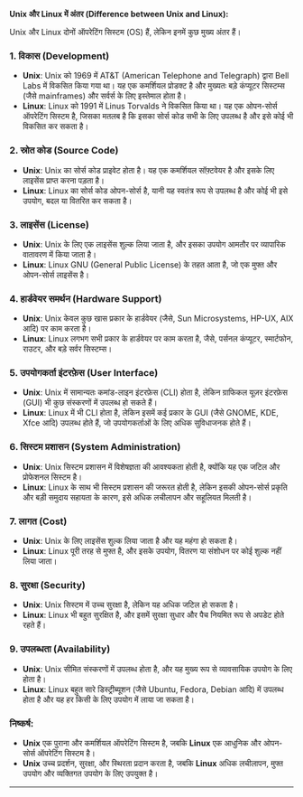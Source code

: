**Unix और Linux में अंतर (Difference between Unix and Linux):**

Unix और Linux दोनों ऑपरेटिंग सिस्टम (OS) हैं, लेकिन इनमें कुछ मुख्य अंतर हैं।

### 1. **विकास (Development)**
   - **Unix**: Unix को 1969 में AT&T (American Telephone and Telegraph) द्वारा Bell Labs में विकसित किया गया था। यह एक कमर्शियल प्रोडक्ट है और मुख्यतः बड़े कंप्यूटर सिस्टम्स (जैसे mainframes) और सर्वर्स के लिए इस्तेमाल होता है।
   - **Linux**: Linux को 1991 में Linus Torvalds ने विकसित किया था। यह एक ओपन-सोर्स ऑपरेटिंग सिस्टम है, जिसका मतलब है कि इसका सोर्स कोड सभी के लिए उपलब्ध है और इसे कोई भी विकसित कर सकता है। 

### 2. **स्रोत कोड (Source Code)**
   - **Unix**: Unix का सोर्स कोड प्राइवेट होता है। यह एक कमर्शियल सॉफ़्टवेयर है और इसके लिए लाइसेंस प्राप्त करना पड़ता है।
   - **Linux**: Linux का सोर्स कोड ओपन-सोर्स है, यानी यह स्वतंत्र रूप से उपलब्ध है और कोई भी इसे उपयोग, बदल या वितरित कर सकता है।

### 3. **लाइसेंस (License)**
   - **Unix**: Unix के लिए एक लाइसेंस शुल्क लिया जाता है, और इसका उपयोग आमतौर पर व्यापारिक वातावरण में किया जाता है।
   - **Linux**: Linux GNU (General Public License) के तहत आता है, जो एक मुफ्त और ओपन-सोर्स लाइसेंस है।

### 4. **हार्डवेयर समर्थन (Hardware Support)**
   - **Unix**: Unix केवल कुछ खास प्रकार के हार्डवेयर (जैसे, Sun Microsystems, HP-UX, AIX आदि) पर काम करता है।
   - **Linux**: Linux लगभग सभी प्रकार के हार्डवेयर पर काम करता है, जैसे, पर्सनल कंप्यूटर, स्मार्टफोन, राउटर, और बड़े सर्वर सिस्टम्स।

### 5. **उपयोगकर्ता इंटरफ़ेस (User Interface)**
   - **Unix**: Unix में सामान्यतः कमांड-लाइन इंटरफ़ेस (CLI) होता है, लेकिन ग्राफिकल यूज़र इंटरफ़ेस (GUI) भी कुछ संस्करणों में उपलब्ध हो सकते हैं।
   - **Linux**: Linux में भी CLI होता है, लेकिन इसमें कई प्रकार के GUI (जैसे GNOME, KDE, Xfce आदि) उपलब्ध होते हैं, जो उपयोगकर्ताओं के लिए अधिक सुविधाजनक होते हैं।

### 6. **सिस्टम प्रशासन (System Administration)**
   - **Unix**: Unix सिस्टम प्रशासन में विशेषज्ञता की आवश्यकता होती है, क्योंकि यह एक जटिल और प्रोफेशनल सिस्टम है।
   - **Linux**: Linux के साथ भी सिस्टम प्रशासन की जरूरत होती है, लेकिन इसकी ओपन-सोर्स प्रकृति और बड़ी समुदाय सहायता के कारण, इसे अधिक लचीलापन और सहूलियत मिलती है।

### 7. **लागत (Cost)**
   - **Unix**: Unix के लिए लाइसेंस शुल्क लिया जाता है और यह महंगा हो सकता है।
   - **Linux**: Linux पूरी तरह से मुफ्त है, और इसके उपयोग, वितरण या संशोधन पर कोई शुल्क नहीं लिया जाता।

### 8. **सुरक्षा (Security)**
   - **Unix**: Unix सिस्टम में उच्च सुरक्षा है, लेकिन यह अधिक जटिल हो सकता है।
   - **Linux**: Linux भी बहुत सुरक्षित है, और इसमें सुरक्षा सुधार और पैच नियमित रूप से अपडेट होते रहते हैं।

### 9. **उपलब्धता (Availability)**
   - **Unix**: Unix सीमित संस्करणों में उपलब्ध होता है, और यह मुख्य रूप से व्यावसायिक उपयोग के लिए होता है।
   - **Linux**: Linux बहुत सारे डिस्ट्रीब्यूशन (जैसे Ubuntu, Fedora, Debian आदि) में उपलब्ध होता है और यह हर किसी के लिए उपयोग में लाया जा सकता है।

### निष्कर्ष:
- **Unix** एक पुराना और कमर्शियल ऑपरेटिंग सिस्टम है, जबकि **Linux** एक आधुनिक और ओपन-सोर्स ऑपरेटिंग सिस्टम है।
- **Unix** उच्च प्रदर्शन, सुरक्षा, और स्थिरता प्रदान करता है, जबकि **Linux** अधिक लचीलापन, मुफ्त उपयोग और व्यक्तिगत उपयोग के लिए उपयुक्त है।

---
